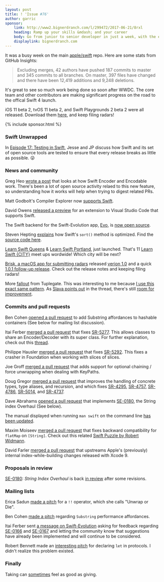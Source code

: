 ```yaml
---
layout: post
title: ! 'Issue #76'
author: garric
sponsor:
    link: http://www2.bignerdranch.com/l/299472/2017-06-21/8rxl
    heading: Ramp up your skills &mdash; and your career
    body: Go from junior to senior developer in just a week, with the experts who have taught iOS from the very beginning.
    displaylink: bignerdranch.com
---
```


It was a busy week on the main [apple/swift](https://github.com/apple/swift) repo. Here are some stats from GitHub Insights:

> Excluding merges, 42 authors have pushed 187 commits to master and 345 commits to all branches. On master, 397 files have changed and there have been 12,419 additions and 9,248 deletions.

It's great to see so much work being done so soon after WWDC. The core team and other contributors are making significant progress on the road to the offical Swift 4 launch.

iOS 11 beta 2, tvOS 11 beta 2, and Swift Playgrounds 2 beta 2 were all released. Download them [here](https://developer.apple.com/download/), and keep filing radars!

<!--excerpt-->

{% include sponsor.html %}

### Swift Unwrapped

In [Episode 17: Testing in Swift](https://spec.fm/podcasts/swift-unwrapped/70319), Jesse and JP discuss how Swift and its set of open source tools are tested to ensure that every release breaks as little as possible. 😜

### News and community

Greg Heo [wrote a post](https://swiftunboxed.com/stdlib/json-encoder-encodable/) that looks at how Swift Encoder and Encodable work. There's been a lot of open source activity relaed to this new feature, so understanding how it works will help when trying to digest related PRs.

Matt Godbolt's Compiler Explorer now [supports Swift](https://twitter.com/Catfish_Man/status/877991651548975104).

David Owens [released a preview](https://owensd.io/2017/06/02/apous-early-preview/) for an extension to Visual Studio Code that supports Swift.

The Swift backend for the Swift-Evolution app, [Evo](https://itunes.apple.com/us/app/evolution-app/id1210898168?mt=8), is [now open source](https://twitter.com/swift_evolution/status/878322333471068160).

Steven Hepting [explains](https://twitter.com/stevenhepting/status/878339681485635585) how Swift's `sort()` method is optimized. Find the [source code here](https://github.com/apple/swift/blob/02e2bd5380af69948d2324b936bfc61e1454d8ea/stdlib/public/core/Sort.swift.gyb#L232-L301).

[Learn Swift Queens](https://www.meetup.com/Learn-Swift-Queens-Meetup/) & [Learn Swift Portland](https://www.meetup.com/Learn-Swift-Portland/), just launched. That's 11 [Learn Swift {CITY}](https://wordpress.com/post/swiftcoders.org/178) meet ups wordwide! Which city will be next?

[Brisk, a macOS app for submitting radars](https://github.com/br1sk/brisk) released [verion 1.0](https://github.com/br1sk/brisk/releases/tag/1.0.0) and a quick [1.0.1 follow-up release](https://github.com/br1sk/brisk/releases/tag/1.0.1). Check out the release notes and keeping filing radars!

More [fallout](https://twitter.com/s1ddok/status/879406585939984386) from Tuplegate. This was interesting to me because [I use this exact same pattern](https://github.com/garricn/GGNObservable/blob/master/GGNObservable/Classes/Observable.swift#L53). As [Slava points out](https://twitter.com/slava_pestov/status/879446070190800896) in the thread, there's still [room for improvement](https://lists.swift.org/pipermail/swift-evolution/Week-of-Mon-20160307/012299.html).

### Commits and pull requests

Ben Cohen [opened a pull request](https://github.com/apple/swift-evolution/pull/728) to add Substring affordances to hashable containers (See below for mailing list discussion).

Itai Ferber [merged a pull request](https://github.com/apple/swift/pull/10538) that fixes [SR-5277](https://bugs.swift.org/browse/SR-5277). This allows classes to share an Encoder/Decoder with its super class. For further explanation, check out this [thread](https://twitter.com/garricn/status/878426105585127425).

Philippe Hausler [merged a pull request](https://github.com/apple/swift/pull/10584) that fixes [SR-5292](https://bugs.swift.org/browse/SR-5292). This fixes a crasher in Foundation when working with slices of slices.

Joe Groff [merged a pull request](https://github.com/apple/swift/pull/10556) that adds support for optional chaining / force unwrapping when dealing with KeyPaths.

Doug Gregor [merged a pull request](https://github.com/apple/swift/pull/10565) that improves the handling of concrete types, type aliases, and recursion, and which fixes [SR-4295](https://bugs.swift.org/browse/SR-4295), [SR-4757](https://bugs.swift.org/browse/SR-4757), [SR-4786](https://bugs.swift.org/browse/SR-4786), [SR-5014](https://bugs.swift.org/browse/SR-5014), and [SR-4737](https://bugs.swift.org/browse/SR-4737).

Dave Abrahams [opened a pull request](https://github.com/apple/swift/pull/9806) that implements [SE-0180](https://github.com/apple/swift-evolution/blob/master/proposals/0180-string-index-overhaul.md), the String index Overhaul (See below).

The manual displayed when running `man swift` on the command line [has been updated](https://github.com/apple/swift/pull/10241).

Maxim Moiseev [merged a pull request](https://github.com/apple/swift/pull/9466) that fixes backward compatibility for `flatMap` on `[String]`. Check out this related [Swift Puzzle by Robert Widmann](https://twitter.com/codafi_/status/878330155642396673).

David Farler [merged a pull request](https://github.com/apple/swift-clang/pull/95) that upstreams Apple's (previously) internal index-while-building changes released with Xcode 9.

### Proposals in review

[SE-0180](https://github.com/apple/swift-evolution/blob/master/proposals/0180-string-index-overhaul.md): *String Index Overhaul* is back [in review](https://lists.swift.org/pipermail/swift-evolution/Week-of-Mon-20170619/037653.html) after some revisions.

### Mailing lists

Erica Sadun [made a pitch](https://lists.swift.org/pipermail/swift-evolution/Week-of-Mon-20170626/037730.html) for a `!!` operator, which she calls "Unwrap or Die".

Ben Cohen [made a pitch](https://lists.swift.org/pipermail/swift-evolution/Week-of-Mon-20170626/037776.html) regarding `Substring` performance affordances.

Itai Ferber sent [a message on Swift-Evolution](https://lists.swift.org/pipermail/swift-evolution/Week-of-Mon-20170619/037672.html) asking for feedback regarding [SE-0166](https://github.com/apple/swift-evolution/blob/master/proposals/0166-swift-archival-serialization.md) and [SE-0167](https://github.com/apple/swift-evolution/blob/master/proposals/0167-swift-encoders.md) and letting the community know that suggestions have already been implemented and will continue to be considered.

Robert Bennett made an [interesting pitch](https://lists.swift.org/pipermail/swift-evolution/Week-of-Mon-20170619/037676.html) for declaring `let` in protocols. I didn't realize this problem existed.

### Finally

Taking can [sometimes](https://twitter.com/harlanhaskins/status/878499165663240192) feel as good as giving.
